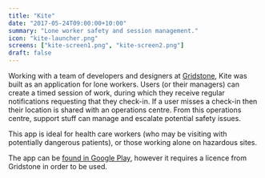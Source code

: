 ```yaml
---
title: "Kite"
date: "2017-05-24T09:00:00+10:00"
summary: "Lone worker safety and session management."
icon: "kite-launcher.png"
screens: ["kite-screen1.png", "kite-screen2.png"]
draft: false
---
```


Working with a team of developers and designers at [Gridstone](https://gridstone.com.au),
Kite was built as an application for lone workers. Users (or their managers) can create a
timed session of work, during which they receive regular notifications requesting that
they check-in. If a user misses a check-in then their location is shared with an
operations centre. From this operations centre, support stuff can manage and escalate
potential safety issues.

This app is ideal for health care workers (who may be visiting with potentially dangerous
patients), or those working alone on hazardous sites.

The app can be
[found in Google Play](https://play.google.com/store/apps/details?id=au.com.gridstone.kite),
however it requires a licence from Gridstone in order to be used.

